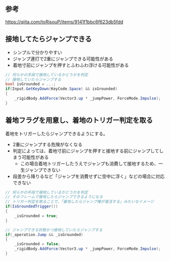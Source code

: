 ## 参考
https://qiita.com/toRisouP/items/9141f1bbc6f623db5fdd

## 接地してたらジャンプできる
* シンプルで分かりやすい
* ジャンプ連打で2重にジャンプできる可能性がある
* 着地寸前にジャンプを押すとふわふわ浮ける可能性がある
```csharp
// 何らかの手段で接地しているかどうかを判定
// 接地していたらジャンプする
bool isGrounded = ...;
if(Input.GetKeyDown(KeyCode.Space) && isGrounded)
{
	_rigidBody.AddForce(Vector3.up * _jumpPower, ForceMode.Impulse);
}
```

## 着地フラグを用意し、着地のトリガー判定を取る
着地をトリガーしたらジャンプできるようにする。

* 2重にジャンプする危険がなくなる
* 判定によっては、着地寸前にジャンプを押すと接地する前にジャンプしてしまう可能性がある
	- この場合着地トリガーしたうえでジャンプも消費して接地するため、一生ジャンプできない
* 段差から降りるなど「ジャンプを消費せずに空中に浮く」などの場合に対応できない
```csharp
// 何らかの手段で接地しているかどうかを判定
// そのフレームで接地したらジャンプできるようになる
// トリガー判定を取ることで、「着地したらジャンプ権が復活する」みたいなイメージ
if(IsGroundedTrigger())
{
	_isGrounded = true;
}

// ジャンプできる状態かつ接地していたらジャンプする
if(_operation.Jump && _isGrounded)
{
	_isGrounded = false;
	_rigidBody.AddForce(Vector3.up * _jumpPower, ForceMode.Impulse);
}
```